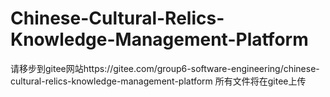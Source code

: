 # Chinese-Cultural-Relics-Knowledge-Management-Platform
请移步到gitee网站https://gitee.com/group6-software-engineering/chinese-cultural-relics-knowledge-management-platform
所有文件将在gitee上传
